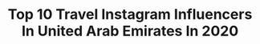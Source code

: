 ---
title: Top 10 Travel Instagram Influencers In United Arab Emirates In 2020
description: >-
  Find top travel Instagram influencers in United Arab Emirates in 2020. Most popular hashtags: #mydubai #travel #dubai #dubailife.
platform: Instagram
profiles:
  - username: "ban_adnan_dawood"
    fullname: >-
      Ban 🇮🇶🇨🇦
    location: "United Arab Emirates"
    followers: 389794
    engagement: 336
    commentsToLikes: 0.031130
    id: ck5c4gq7x1bk50i1174csluom
    verified: false
    hashtags: "#staysafe, #stayhealthy, #ibnnafeesmedicalcenter, #inmc"
  - username: "travelwithmila_"
    fullname: >-
      𝐌 𝐈 𝐋 𝐀
    location: "United Arab Emirates"
    followers: 2078
    engagement: 1893
    commentsToLikes: 0.113241
    id: ck8t3vgwg4n4q0j78wjnqep7t
    verified: false
    hashtags: "#travelblogger, #fashiongrammer, #styleinfluencer, #mylookoftheday"
  - username: "philipe0410"
    fullname: >-
      Felipe
    location: "United Arab Emirates"
    followers: 85439
    engagement: 256
    commentsToLikes: 0.040770
    id: ck0w1yt1alsxz0i19hfhq8wbn
    verified: false
    hashtags: "#lifestyleblogger, #addresshotels, #hotels, #icecream"
  - username: "alberto_makeup"
    fullname: >-
      ▫️A L B E R T O▫️
    location: "United Arab Emirates"
    followers: 30356
    engagement: 242
    commentsToLikes: 0.079346
    id: ck6u4dcr3338e0j71jyuqag7e
    verified: false
    hashtags: "#quarantineposts"
  - username: "sil_such"
    fullname: >-
      Sil
    location: "United Arab Emirates"
    followers: 6947
    engagement: 599
    commentsToLikes: 0.108479
    id: ck0w4nid0zgi90i19xh6g4kz2
    verified: false
    hashtags: "#travellers, #newyear2020, #travelcouple, #yoga"
  - username: "raquell_feyh"
    fullname: >-
      Rachel 🦋🍄🦋
    location: "United Arab Emirates"
    followers: 29304
    engagement: 499
    commentsToLikes: 0.030990
    id: ck134xgzsyo6g0i19n2c1r4vu
    verified: false
    hashtags: "#austria, #luxury, #iloveafrica, #brasil"
  - username: "yallamelo"
    fullname: >-
      Mel |travel & food inspiration
    location: "United Arab Emirates"
    followers: 48605
    engagement: 164
    commentsToLikes: 0.077615
    id: ck5zv7gbd3q1k0i14110cjqxq
    verified: false
    hashtags: "#green, #paris, #teal, #brussels"
  - username: "myglamgypsy"
    fullname: >-
      Rosh
    location: "United Arab Emirates"
    followers: 25135
    engagement: 184
    commentsToLikes: 0.080610
    id: ck0w5yzr8641j0i193jsgznso
    verified: false
    hashtags: "#seetheworld, #wonderwomanmakeup, #huaweiarabia, #igtravel"
  - username: "heb_ash"
    fullname: >-
      Heba | هبة
    location: "United Arab Emirates"
    followers: 7599
    engagement: 1207
    commentsToLikes: 0.026366
    id: ck8tco5vr03o60j78eiqif084
    verified: false
    hashtags: "#makeoverchallenge, #instagramindia, #influencers, #portrait"
  - username: "miss.everywhere"
    fullname: >-
      Mareen | Cologne | Germany
    location: "United Arab Emirates"
    followers: 524883
    engagement: 257
    commentsToLikes: 0.032526
    id: ck0w0d1jfdkoy0i199g0aqx9r
    verified: true
    hashtags: "#flightreview, #dertour, #startyourdayright, #instameetsa"
---